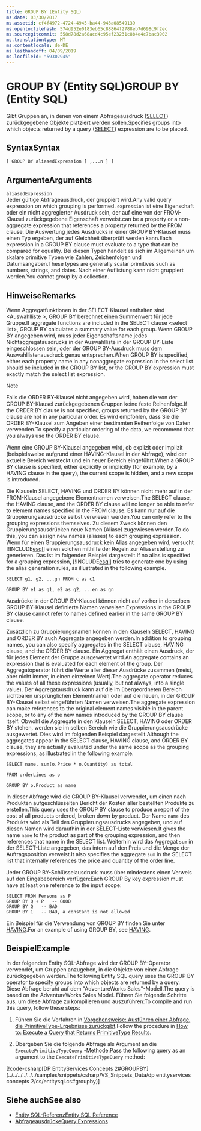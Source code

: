 ```yaml
---
title: GROUP BY (Entity SQL)
ms.date: 03/30/2017
ms.assetid: cf4f4972-4724-4945-ba44-943a08549139
ms.openlocfilehash: 574d952e0183eb65c88864f2788eb7d698c9f2ec
ms.sourcegitcommit: 558d78d2a68acd4c95ef23231c8b4e4c7bac3902
ms.translationtype: MT
ms.contentlocale: de-DE
ms.lasthandoff: 04/09/2019
ms.locfileid: "59302945"
---
```

# <a name="group-by-entity-sql"></a><span data-ttu-id="1f569-102">GROUP BY (Entity SQL)</span><span class="sxs-lookup"><span data-stu-id="1f569-102">GROUP BY (Entity SQL)</span></span>
<span data-ttu-id="1f569-103">Gibt Gruppen an, in denen von einem Abfrageausdruck ([SELECT](../../../../../../docs/framework/data/adonet/ef/language-reference/select-entity-sql.md)) zurückgegebene Objekte platziert werden sollen.</span><span class="sxs-lookup"><span data-stu-id="1f569-103">Specifies groups into which objects returned by a query ([SELECT](../../../../../../docs/framework/data/adonet/ef/language-reference/select-entity-sql.md)) expression are to be placed.</span></span>  
  
## <a name="syntax"></a><span data-ttu-id="1f569-104">Syntax</span><span class="sxs-lookup"><span data-stu-id="1f569-104">Syntax</span></span>  
  
```  
[ GROUP BY aliasedExpression [ ,...n ] ]  
```  
  
## <a name="arguments"></a><span data-ttu-id="1f569-105">Argumente</span><span class="sxs-lookup"><span data-stu-id="1f569-105">Arguments</span></span>  
 `aliasedExpression`  
 <span data-ttu-id="1f569-106">Jeder gültige Abfrageausdruck, der gruppiert wird.</span><span class="sxs-lookup"><span data-stu-id="1f569-106">Any valid query expression on which grouping is performed.</span></span> `expression` <span data-ttu-id="1f569-107">ist eine Eigenschaft oder ein nicht aggregierter Ausdruck sein, der auf eine von der FROM-Klausel zurückgegebene Eigenschaft verweist.</span><span class="sxs-lookup"><span data-stu-id="1f569-107">can be a property or a non-aggregate expression that references a property returned by the FROM clause.</span></span> <span data-ttu-id="1f569-108">Die Auswertung jedes Ausdrucks in einer GROUP BY-Klausel muss einen Typ ergeben, der auf Gleichheit überprüft werden kann.</span><span class="sxs-lookup"><span data-stu-id="1f569-108">Each expression in a GROUP BY clause must evaluate to a type that can be compared for equality.</span></span> <span data-ttu-id="1f569-109">Bei diesen Typen handelt es sich im Allgemeinen um skalare primitive Typen wie Zahlen, Zeichenfolgen und Datumsangaben.</span><span class="sxs-lookup"><span data-stu-id="1f569-109">These types are generally scalar primitives such as numbers, strings, and dates.</span></span> <span data-ttu-id="1f569-110">Nach einer Auflistung kann nicht gruppiert werden.</span><span class="sxs-lookup"><span data-stu-id="1f569-110">You cannot group by a collection.</span></span>  
  
## <a name="remarks"></a><span data-ttu-id="1f569-111">Hinweise</span><span class="sxs-lookup"><span data-stu-id="1f569-111">Remarks</span></span>  
 <span data-ttu-id="1f569-112">Wenn Aggregatfunktionen in der SELECT-Klausel enthalten sind \<Auswahlliste >, GROUP BY berechnet einen Summenwert für jede Gruppe.</span><span class="sxs-lookup"><span data-stu-id="1f569-112">If aggregate functions are included in the SELECT clause \<select list>, GROUP BY calculates a summary value for each group.</span></span> <span data-ttu-id="1f569-113">Wenn GROUP BY angegeben wird, muss jeder Eigenschaftsname jedes Nichtaggregatausdrucks in der Auswahlliste in der GROUP BY-Liste eingeschlossen sein, oder der GROUP BY-Ausdruck muss dem Auswahllistenausdruck genau entsprechen.</span><span class="sxs-lookup"><span data-stu-id="1f569-113">When GROUP BY is specified, either each property name in any nonaggregate expression in the select list should be included in the GROUP BY list, or the GROUP BY expression must exactly match the select list expression.</span></span>  
  
> [!NOTE]
>  <span data-ttu-id="1f569-114">Falls die ORDER BY-Klausel nicht angegeben wird, haben die von der GROUP BY-Klausel zurückgegebenen Gruppen keine feste Reihenfolge.</span><span class="sxs-lookup"><span data-stu-id="1f569-114">If the ORDER BY clause is not specified, groups returned by the GROUP BY clause are not in any particular order.</span></span> <span data-ttu-id="1f569-115">Es wird empfohlen, dass Sie die ORDER BY-Klausel zum Angeben einer bestimmten Reihenfolge von Daten verwenden.</span><span class="sxs-lookup"><span data-stu-id="1f569-115">To specify a particular ordering of the data, we recommend that you always use the ORDER BY clause.</span></span>  
  
 <span data-ttu-id="1f569-116">Wenn eine GROUP BY-Klausel angegeben wird, ob explizit oder implizit (beispielsweise aufgrund einer HAVING-Klausel in der Abfrage), wird der aktuelle Bereich versteckt und ein neuer Bereich eingeführt.</span><span class="sxs-lookup"><span data-stu-id="1f569-116">When a GROUP BY clause is specified, either explicitly or implicitly (for example, by a HAVING clause in the query), the current scope is hidden, and a new scope is introduced.</span></span>  
  
 <span data-ttu-id="1f569-117">Die Klauseln SELECT, HAVING und ORDER BY können nicht mehr auf in der FROM-Klausel angegebene Elementnamen verweisen.</span><span class="sxs-lookup"><span data-stu-id="1f569-117">The SELECT clause, the HAVING clause, and the ORDER BY clause will no longer be able to refer to element names specified in the FROM clause.</span></span> <span data-ttu-id="1f569-118">Es kann nur auf die Gruppierungsausdrücke selbst verwiesen werden.</span><span class="sxs-lookup"><span data-stu-id="1f569-118">You can only refer to the grouping expressions themselves.</span></span> <span data-ttu-id="1f569-119">Zu diesem Zweck können den Gruppierungsausdrücken neue Namen (Aliase) zugewiesen werden.</span><span class="sxs-lookup"><span data-stu-id="1f569-119">To do this, you can assign new names (aliases) to each grouping expression.</span></span> <span data-ttu-id="1f569-120">Wenn für einen Gruppierungsausdruck kein Alias angegeben wird, versucht [!INCLUDE[esql](../../../../../../includes/esql-md.md)] einen solchen mithilfe der Regeln zur Aliaserstellung zu generieren. Das ist im folgenden Beispiel dargestellt.</span><span class="sxs-lookup"><span data-stu-id="1f569-120">If no alias is specified for a grouping expression, [!INCLUDE[esql](../../../../../../includes/esql-md.md)] tries to generate one by using the alias generation rules, as illustrated in the following example.</span></span>  
  
 `SELECT g1, g2, ...gn FROM c as c1`  
  
 `GROUP BY e1 as g1, e2 as g2, ...en as gn`  
  
 <span data-ttu-id="1f569-121">Ausdrücke in der GROUP BY-Klausel können nicht auf vorher in derselben GROUP BY-Klausel definierte Namen verweisen.</span><span class="sxs-lookup"><span data-stu-id="1f569-121">Expressions in the GROUP BY clause cannot refer to names defined earlier in the same GROUP BY clause.</span></span>  
  
 <span data-ttu-id="1f569-122">Zusätzlich zu Gruppierungsnamen können in den Klauseln SELECT, HAVING und ORDER BY auch Aggregate angegeben werden.</span><span class="sxs-lookup"><span data-stu-id="1f569-122">In addition to grouping names, you can also specify aggregates in the SELECT clause, HAVING clause, and the ORDER BY clause.</span></span> <span data-ttu-id="1f569-123">Ein Aggregat enthält einen Ausdruck, der für jedes Element der Gruppe ausgewertet wird.</span><span class="sxs-lookup"><span data-stu-id="1f569-123">An aggregate contains an expression that is evaluated for each element of the group.</span></span> <span data-ttu-id="1f569-124">Der Aggregatoperator führt die Werte aller dieser Ausdrücke zusammen (meist, aber nicht immer, in einen einzelnen Wert).</span><span class="sxs-lookup"><span data-stu-id="1f569-124">The aggregate operator reduces the values of all these expressions (usually, but not always, into a single value).</span></span> <span data-ttu-id="1f569-125">Der Aggregatausdruck kann auf die im übergeordneten Bereich sichtbaren ursprünglichen Elementnamen oder auf die neuen, in der GROUP BY-Klausel selbst eingeführten Namen verweisen.</span><span class="sxs-lookup"><span data-stu-id="1f569-125">The aggregate expression can make references to the original element names visible in the parent scope, or to any of the new names introduced by the GROUP BY clause itself.</span></span> <span data-ttu-id="1f569-126">Obwohl die Aggregate in den Klauseln SELECT, HAVING oder ORDER BY stehen, werden sie im selben Bereich wie die Gruppierungsausdrücke ausgewertet. Dies wird im folgenden Beispiel dargestellt.</span><span class="sxs-lookup"><span data-stu-id="1f569-126">Although the aggregates appear in the SELECT clause, HAVING clause, and ORDER BY clause, they are actually evaluated under the same scope as the grouping expressions, as illustrated in the following example.</span></span>  
  
 `SELECT name, sum(o.Price * o.Quantity) as total`  
  
 `FROM orderLines as o`  
  
 `GROUP BY o.Product as name`  
  
 <span data-ttu-id="1f569-127">In dieser Abfrage wird die GROUP BY-Klausel verwendet, um einen nach Produkten aufgeschlüsselten Bericht der Kosten aller bestellten Produkte zu erstellen.</span><span class="sxs-lookup"><span data-stu-id="1f569-127">This query uses the GROUP BY clause to produce a report of the cost of all products ordered, broken down by product.</span></span> <span data-ttu-id="1f569-128">Der Name `name` des Produkts wird als Teil des Gruppierungsausdrucks angegeben, und auf diesen Namen wird daraufhin in der SELECT-Liste verwiesen.</span><span class="sxs-lookup"><span data-stu-id="1f569-128">It gives the name `name` to the product as part of the grouping expression, and then references that name in the SELECT list.</span></span> <span data-ttu-id="1f569-129">Weiterhin wird das Aggregat `sum` in der SELECT-Liste angegeben, das intern auf den Preis und die Menge der Auftragsposition verweist.</span><span class="sxs-lookup"><span data-stu-id="1f569-129">It also specifies the aggregate `sum` in the SELECT list that internally references the price and quantity of the order line.</span></span>  
  
 <span data-ttu-id="1f569-130">Jeder GROUP BY-Schlüsselausdruck muss über mindestens einen Verweis auf den Eingabebereich verfügen:</span><span class="sxs-lookup"><span data-stu-id="1f569-130">Each GROUP By key expression must have at least one reference to the input scope:</span></span>  
  
```  
SELECT FROM Persons as P  
GROUP BY Q + P   -- GOOD  
GROUP BY Q   -- BAD  
GROUP BY 1   -- BAD, a constant is not allowed  
```  
  
 <span data-ttu-id="1f569-131">Ein Beispiel für die Verwendung von GROUP BY finden Sie unter [HAVING](../../../../../../docs/framework/data/adonet/ef/language-reference/having-entity-sql.md).</span><span class="sxs-lookup"><span data-stu-id="1f569-131">For an example of using GROUP BY, see [HAVING](../../../../../../docs/framework/data/adonet/ef/language-reference/having-entity-sql.md).</span></span>  
  
## <a name="example"></a><span data-ttu-id="1f569-132">Beispiel</span><span class="sxs-lookup"><span data-stu-id="1f569-132">Example</span></span>  
 <span data-ttu-id="1f569-133">In der folgenden Entity SQL-Abfrage wird der GROUP BY-Operator verwendet, um Gruppen anzugeben, in die Objekte von einer Abfrage zurückgegeben werden.</span><span class="sxs-lookup"><span data-stu-id="1f569-133">The following Entity SQL query uses the GROUP BY operator to specify groups into which objects are returned by a query.</span></span> <span data-ttu-id="1f569-134">Diese Abfrage beruht auf dem "AdventureWorks Sales"-Modell.</span><span class="sxs-lookup"><span data-stu-id="1f569-134">The query is based on the AdventureWorks Sales Model.</span></span> <span data-ttu-id="1f569-135">Führen Sie folgende Schritte aus, um diese Abfrage zu kompilieren und auszuführen:</span><span class="sxs-lookup"><span data-stu-id="1f569-135">To compile and run this query, follow these steps:</span></span>  
  
1. <span data-ttu-id="1f569-136">Führen Sie die Verfahren in [Vorgehensweise: Ausführen einer Abfrage, die PrimitiveType-Ergebnisse zurückgibt](../../../../../../docs/framework/data/adonet/ef/how-to-execute-a-query-that-returns-primitivetype-results.md).</span><span class="sxs-lookup"><span data-stu-id="1f569-136">Follow the procedure in [How to: Execute a Query that Returns PrimitiveType Results](../../../../../../docs/framework/data/adonet/ef/how-to-execute-a-query-that-returns-primitivetype-results.md).</span></span>  
  
2. <span data-ttu-id="1f569-137">Übergeben Sie die folgende Abfrage als Argument an die `ExecutePrimitiveTypeQuery` -Methode:</span><span class="sxs-lookup"><span data-stu-id="1f569-137">Pass the following query as an argument to the `ExecutePrimitiveTypeQuery` method:</span></span>  
  
 [!code-csharp[DP EntityServices Concepts 2#GROUPBY](../../../../../../samples/snippets/csharp/VS_Snippets_Data/dp entityservices concepts 2/cs/entitysql.cs#groupby)]  
  
## <a name="see-also"></a><span data-ttu-id="1f569-138">Siehe auch</span><span class="sxs-lookup"><span data-stu-id="1f569-138">See also</span></span>

- [<span data-ttu-id="1f569-139">Entity SQL-Referenz</span><span class="sxs-lookup"><span data-stu-id="1f569-139">Entity SQL Reference</span></span>](../../../../../../docs/framework/data/adonet/ef/language-reference/entity-sql-reference.md)
- [<span data-ttu-id="1f569-140">Abfrageausdrücke</span><span class="sxs-lookup"><span data-stu-id="1f569-140">Query Expressions</span></span>](../../../../../../docs/framework/data/adonet/ef/language-reference/query-expressions-entity-sql.md)
